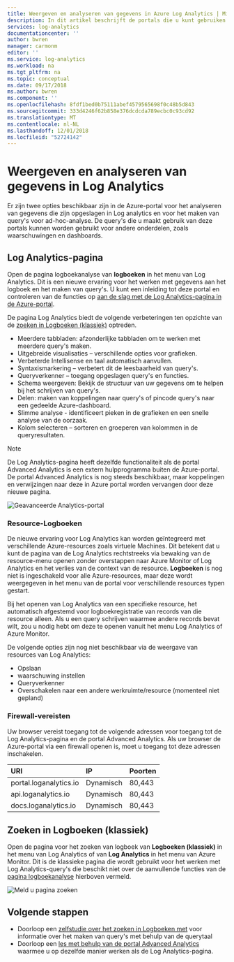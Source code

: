 ```yaml
---
title: Weergeven en analyseren van gegevens in Azure Log Analytics | Microsoft Docs
description: In dit artikel beschrijft de portals die u kunt gebruiken in de logboeken van Azure Log Analytics maken en bewerken.
services: log-analytics
documentationcenter: ''
author: bwren
manager: carmonm
editor: ''
ms.service: log-analytics
ms.workload: na
ms.tgt_pltfrm: na
ms.topic: conceptual
ms.date: 09/17/2018
ms.author: bwren
ms.component: ''
ms.openlocfilehash: 8fdf1bed0b75111abef4579565698f0c48b5d843
ms.sourcegitcommit: 333d4246f62b858e376dcdcda789ecbc0c93cd92
ms.translationtype: MT
ms.contentlocale: nl-NL
ms.lasthandoff: 12/01/2018
ms.locfileid: "52724142"
---
```

# <a name="viewing-and-analyzing-data-in-log-analytics"></a>Weergeven en analyseren van gegevens in Log Analytics
Er zijn twee opties beschikbaar zijn in de Azure-portal voor het analyseren van gegevens die zijn opgeslagen in Log analytics en voor het maken van query's voor ad-hoc-analyse. De query's die u maakt gebruik van deze portals kunnen worden gebruikt voor andere onderdelen, zoals waarschuwingen en dashboards.

## <a name="log-analytics-page"></a>Log Analytics-pagina
Open de pagina logboekanalyse van **logboeken** in het menu van Log Analytics. Dit is een nieuwe ervaring voor het werken met gegevens aan het logboek en het maken van query's. U kunt een inleiding tot deze portal en controleren van de functies op [aan de slag met de Log Analytics-pagina in de Azure-portal](query-language/get-started-analytics-portal.md).

De pagina Log Analytics biedt de volgende verbeteringen ten opzichte van de [zoeken in Logboeken (klassiek)](#log-search-classic) optreden.

* Meerdere tabbladen: afzonderlijke tabbladen om te werken met meerdere query's maken.
* Uitgebreide visualisaties – verschillende opties voor grafieken.
* Verbeterde Intellisense en taal automatisch aanvullen.
* Syntaxismarkering – verbetert dit de leesbaarheid van query's. 
* Queryverkenner – toegang opgeslagen query's en functies.
* Schema weergeven: Bekijk de structuur van uw gegevens om te helpen bij het schrijven van query's.
* Delen: maken van koppelingen naar query's of pincode query's naar een gedeelde Azure-dashboard.
* Slimme analyse - identificeert pieken in de grafieken en een snelle analyse van de oorzaak.
* Kolom selecteren – sorteren en groeperen van kolommen in de queryresultaten.

> [!NOTE]
> De Log Analytics-pagina heeft dezelfde functionaliteit als de portal Advanced Analytics is een extern hulpprogramma buiten de Azure-portal. De portal Advanced Analytics is nog steeds beschikbaar, maar koppelingen en verwijzingen naar deze in Azure portal worden vervangen door deze nieuwe pagina.

![Geavanceerde Analytics-portal](media/log-analytics-log-search-portals/advanced-analytics-portal.png)

### <a name="resource-logs"></a>Resource-Logboeken
De nieuwe ervaring voor Log Analytics kan worden geïntegreerd met verschillende Azure-resources zoals virtuele Machines. Dit betekent dat u kunt de pagina van de Log Analytics rechtstreeks via bewaking van de resource-menu openen zonder overstappen naar Azure Monitor of Log Analytics en het verlies van de context van de resource. **Logboeken** is nog niet is ingeschakeld voor alle Azure-resources, maar deze wordt weergegeven in het menu van de portal voor verschillende resources typen gestart.

Bij het openen van Log Analytics van een specifieke resource, het automatisch afgestemd voor logboekregistratie van records van die resource alleen.   Als u een query schrijven waarmee andere records bevat wilt, zou u nodig hebt om deze te openen vanuit het menu Log Analytics of Azure Monitor.

De volgende opties zijn nog niet beschikbaar via de weergave van resources van Log Analytics:

- Opslaan
- waarschuwing instellen
- Queryverkenner
- Overschakelen naar een andere werkruimte/resource (momenteel niet gepland)


### <a name="firewall-requirements"></a>Firewall-vereisten
Uw browser vereist toegang tot de volgende adressen voor toegang tot de Log Analytics-pagina en de portal Advanced Analytics.  Als uw browser de Azure-portal via een firewall openen is, moet u toegang tot deze adressen inschakelen.

| URI | IP | Poorten |
|:---|:---|:---|
| portal.loganalytics.io | Dynamisch | 80,443 |
| api.loganalytics.io    | Dynamisch | 80,443 |
| docs.loganalytics.io   | Dynamisch | 80,443 |


## <a name="log-search-classic"></a>Zoeken in Logboeken (klassiek)
Open de pagina voor het zoeken van logboek van **Logboeken (klassiek)** in het menu van Log Analytics of van **Log Analytics** in het menu van Azure Monitor. Dit is de klassieke pagina die wordt gebruikt voor het werken met Log Analytics-query's die beschikt niet over de aanvullende functies van de [pagina logboekanalyse](#log-analytics-page) hierboven vermeld.



![Meld u pagina zoeken](media/log-analytics-log-search-portals/log-search-portal.png)


## <a name="next-steps"></a>Volgende stappen

- Doorloop een [zelfstudie over het zoeken in Logboeken met](log-analytics-tutorial-viewdata.md) voor informatie over het maken van query's met behulp van de querytaal
- Doorloop een [les met behulp van de portal Advanced Analytics](query-language/get-started-analytics-portal.md) waarmee u op dezelfde manier werken als de Log Analytics-pagina.

